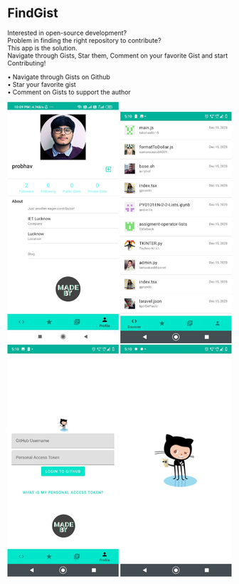 # FindGist

Interested in open-source development?<br>
Problem in finding the right repository to contribute?<br>
This app is the solution.<br>
Navigate through Gists, Star them, Comment on your favorite Gist and start Contributing!<br>

• Navigate through Gists on Github<br>
• Star your favorite gist<br>
• Comment on Gists to support the author<br>



<img src="images/re.jpeg" width=250>
<img src="images/o.jpeg" width=250>
<img src="images/t.jpeg" width=250>
<img src="images/th.jpeg" width=250>

